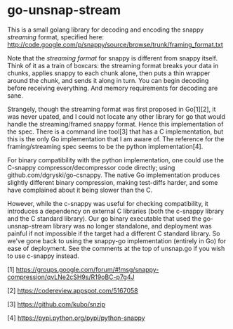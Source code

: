 go-unsnap-stream
================

This is a small golang library for decoding and encoding the snappy *streaming* format, specified here: http://code.google.com/p/snappy/source/browse/trunk/framing_format.txt

Note that the *streaming format* for snappy is different from snappy itself. Think of it as a train of boxcars: the streaming format breaks your data in chunks, applies snappy to each chunk alone, then puts a thin wrapper around the chunk, and sends it along in turn. You can begin decoding before receiving everything. And memory requirements for decoding are sane.

Strangely, though the streaming format was first proposed in Go[1][2], it was never upated, and I could not locate any other library for go that would handle the streaming/framed snappy format. Hence this implementation of the spec. There is a command line tool[3] that has a C implementation, but this is the only Go implementation that I am aware of. The reference for the framing/streaming spec seems to be the python implementation[4].

For binary compatibility with the python implementation, one could use the C-snappy compressor/decompressor code directly; using github.com/dgryski/go-csnappy. The native Go implementation produces slightly different binary compression, making test-diffs harder, and some have complained about it being slower than the C.

However, while the c-snappy was useful for checking compatibility, it introduces a dependency on external C libraries (both the c-snappy library and the C standard library). Our go binary executable that used the go-unsnap-stream library was no longer standalone, and deployment was painful if not impossible if the target had a different C standard library. So we've gone back to using the snappy-go implementation (entirely in Go) for ease of deployment. See the comments at the top of unsnap.go if you wish to use c-snappy instead.

[1] https://groups.google.com/forum/#!msg/snappy-compression/qvLNe2cSH9s/R19oBC-p7g4J

[2] https://codereview.appspot.com/5167058

[3] https://github.com/kubo/snzip

[4] https://pypi.python.org/pypi/python-snappy